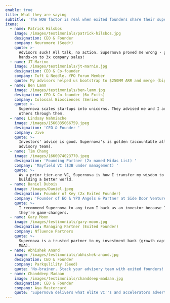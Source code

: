 ```yaml
---
enable: true
title: What they are saying
subtitle: 'The WOW factor is real when exited founders share their superpowers. '
items:
  - name: Patrick Hilsbos
    image: /images/testimonials/patrick-hilsbos.jpg
    designation: CEO & Founder
    company: Neuromore (Seed+)
    quote: >-
      Advisors suck! All talk, no action. Supernova proved me wrong - got
      hands-on to 3x company sales! 
  - name: JT Marino
    image: /images/testimonials/jt-marnio.jpg
    designation: CEO & Co-founder
    company: Tuft & Needle. YPO Forum Member
    quote: My advisors helped us bootstrap to $250MM ARR and merge (big exit).
  - name: Ben Lamm
    image: /images/testimonials/ben-lamm.jpg
    designation: CEO & Co-founder (6x Exits)
    company: Colossal Biosciences (Series B)
    quote: >-
      Supernova scales startups into unicorns. They advised me and I advise
      others through them.
  - name: Lindsay Nahmiache
    image: /images/1560835066759.jpeg
    designation: 'CEO & Founder '
    company: Jive
    quote: >-
      Investors' advice is good. Supernova's is golden (accountable all-star
      advisory team).
  - name: Tim Chang
    image: /images/1660074023770.jpeg
    designation: 'Founding Partner (2x named Midas List) '
    company: 'Mayfield VC ($3B under management) '
    quote: >-
      As a prior tier-one VC, Supernova is how I transfer my wisdom to companies
      building a better world.
  - name: Daniel Dubois
    image: /images/Daniel.jpeg
    designation: Founder of Key (2x Exited Founder)
    company: 'Founder of EO & YPO Angels & Partner at Side Door Ventures ($100M Fund) '
    quote: >-
      I recommend Supernova to any team I back as an investor because I know
      they're game-changers. 
  - name: Gary Moon
    image: /images/testimonials/gary-moon.jpg
    designation: Managing Partner (Exited Founder)
    company: Nfluence Partners
    quote: >-
      Supernova is a trusted partner to my investment bank (growth capital and
      M&A).
  - name: Abhishek Anand
    image: /images/testimonials/abhishek-anand.jpg
    designation: CEO & Founder
    company: Parkqulility (Seed)
    quote: 'No-brainer. Stack your advisory team with exited founders! '
  - name: Chanddeep Madaan
    image: /images/testimonials/chanddeep-madaan.jpg
    designation: CEO & Founder
    company: Aya Mastercard
    quote: 'Supernova delivers what elite VC''s and accelerators advertise. '
---
```


